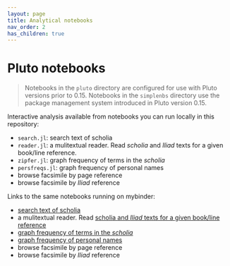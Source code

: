 ```yaml
---
layout: page
title: Analytical notebooks
nav_order: 2
has_children: true
---
```


# Pluto notebooks


> Notebooks in the `pluto` directory are configured for use with Pluto versions prior to 0.15.  Notebooks in the `simplenbs` directory use the package management system introduced in Pluto version 0.15.

Interactive analysis available from notebooks you can run locally in this repository:

- `search.jl`: search text of scholia
- `reader.jl`: a mulitextual reader.  Read *scholia* and *Iliad* texts for a given book/line reference.
- `zipfer.jl`: graph frequency of terms in the *scholia*
- `persfreqs.jl`: graph frequency of personal names
- browse facsimile by page reference
- browse facsimile by *Iliad* reference


Links to the same notebooks running on mybinder:

- [search text of scholia](https://binder.plutojl.org/v0.14.7/open?url=https%253A%252F%252Fraw.githubusercontent.com%252Fhmteditors%252Fcomposite-summer21%252Fmain%252Fpluto%252Fsearch.jl)
-  a mulitextual reader.  Read [scholia and *Iliad* texts for a given book/line reference](https://binder.plutojl.org/v0.14.7/open?url=https%253A%252F%252Fraw.githubusercontent.com%252Fhmteditors%252Fcomposite-summer21%252Fmain%252Fpluto%252Freader.jl)
- [graph frequency of terms in the *scholia*](https://binder.plutojl.org/v0.14.7/open?url=https%253A%252F%252Fraw.githubusercontent.com%252Fhmteditors%252Fcomposite-summer21%252Fmain%252Fpluto%252Fzipfer.jl)
- [graph frequency of personal names](https://binder.plutojl.org/v0.14.7/open?url=https%253A%252F%252Fraw.githubusercontent.com%252Fhmteditors%252Fcomposite-summer21%252Fmain%252Fpluto%252Fpersfreqs.jl)
- browse facsimile by page reference
- browse facsimile by *Iliad* reference

